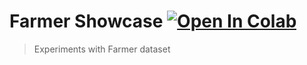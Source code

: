 # Farmer Showcase [![Open In Colab](https://colab.research.google.com/assets/colab-badge.svg)](https://github.com/hmatalonga/farmer-showcase/blob/master/apps_merger.ipynb)
> Experiments with Farmer dataset
